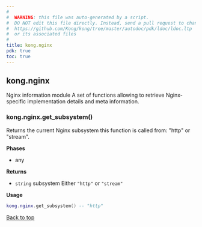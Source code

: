 ```yaml
---
#
#  WARNING: this file was auto-generated by a script.
#  DO NOT edit this file directly. Instead, send a pull request to change
#  https://github.com/Kong/kong/tree/master/autodoc/pdk/ldoc/ldoc.ltp
#  or its associated files
#
title: kong.nginx
pdk: true
toc: true
---
```


## kong.nginx

Nginx information module
 A set of functions allowing to retrieve Nginx-specific implementation
 details and meta information.



### kong.nginx.get_subsystem()

Returns the current Nginx subsystem this function is called from: "http"
 or "stream".

**Phases**

* any

**Returns**

* `string` subsystem Either `"http"` or `"stream"`


**Usage**

``` lua
kong.nginx.get_subsystem() -- "http"
```

[Back to top](#kongnginx)

